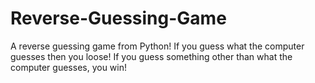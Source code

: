 # Reverse-Guessing-Game

A reverse guessing game from Python! If you guess what the computer guesses then you loose! If you guess something other than what the computer guesses, you win!
